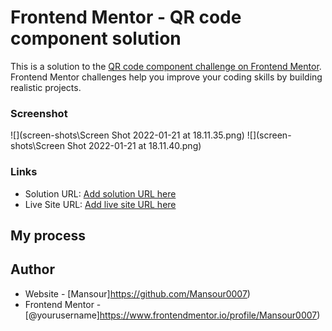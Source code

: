 # Frontend Mentor - QR code component solution

This is a solution to the [QR code component challenge on Frontend Mentor](https://www.frontendmentor.io/challenges/qr-code-component-iux_sIO_H). Frontend Mentor challenges help you improve your coding skills by building realistic projects.

### Screenshot

![](screen-shots\Screen Shot 2022-01-21 at 18.11.35.png)
![](screen-shots\Screen Shot 2022-01-21 at 18.11.40.png)

### Links

- Solution URL: [Add solution URL here](https://your-solution-url.com)
- Live Site URL: [Add live site URL here](https://your-live-site-url.com)

## My process

## Author

- Website - [Mansour]https://github.com/Mansour0007)
- Frontend Mentor - [@yourusername]https://www.frontendmentor.io/profile/Mansour0007)
